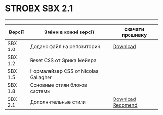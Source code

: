 # STROBX SBX 2.1
---
Версії  | Зміни в кожні версії | скачати прошивку
----------------|----------------------|-----------
SBX 1.0   | Додано файл на репозиторий| [Download](http://webdesign.ru.net)
SBX 1.2   | Reset CSS от Эрика Мейера |
SBX 1.5   | Нормалайзер CSS от Nicolas Gallagher |
SBX 1.8   | Основные стили блоков системы |
SBX 2.1   | Дополнительные стили | [Download Recomend](http://webdesign.ru.net)



